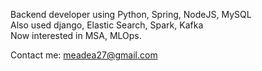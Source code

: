 Backend developer using Python, Spring, NodeJS, MySQL  
Also used django, Elastic Search, Spark, Kafka  
Now interested in MSA, MLOps.
  
Contact me: meadea27@gmail.com
